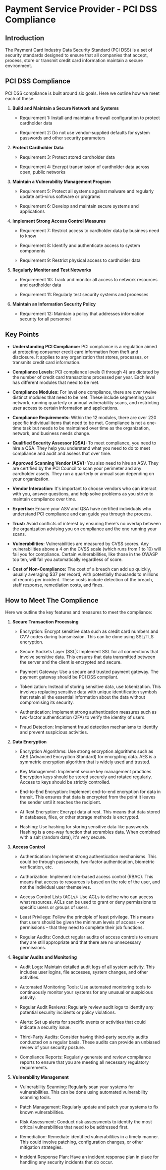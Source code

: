 # Payment Service Provider - PCI DSS Compliance

## Introduction

The Payment Card Industry Data Security Standard (PCI DSS) is a set of security standards designed to ensure that all companies that accept, process, store or transmit credit card information maintain a secure environment.

## PCI DSS Compliance

PCI DSS compliance is built around six goals. Here we outline how we meet each of these:

1. **Build and Maintain a Secure Network and Systems**

    - Requirement 1: Install and maintain a firewall configuration to protect cardholder data

    - Requirement 2: Do not use vendor-supplied defaults for system passwords and other security parameters

2. **Protect Cardholder Data**

    - Requirement 3: Protect stored cardholder data

    - Requirement 4: Encrypt transmission of cardholder data across open, public networks

3. **Maintain a Vulnerability Management Program**

    - Requirement 5: Protect all systems against malware and regularly update anti-virus software or programs

    - Requirement 6: Develop and maintain secure systems and applications

4. **Implement Strong Access Control Measures**

    - Requirement 7: Restrict access to cardholder data by business need to know

    - Requirement 8: Identify and authenticate access to system components

    - Requirement 9: Restrict physical access to cardholder data

5. **Regularly Monitor and Test Networks**

    - Requirement 10: Track and monitor all access to network resources and cardholder data

    - Requirement 11: Regularly test security systems and processes

6. **Maintain an Information Security Policy**

   - Requirement 12: Maintain a policy that addresses information security for all personnel

## Key Points

- **Understanding PCI Compliance:** PCI compliance is a regulation aimed at protecting consumer credit card information from theft and disclosure. It applies to any organization that stores, processes, or transmits credit card information.

- **Compliance Levels:** PCI compliance levels (1 through 4) are dictated by the number of credit card transactions processed per year. Each level has different modules that need to be met.

- **Compliance Modules:** For level one compliance, there are over twelve distinct modules that need to be met. These include segmenting your network, running quarterly or annual vulnerability scans, and restricting user access to certain information and applications.

- **Compliance Requirements:** Within the 12 modules, there are over 220 specific individual items that need to be met. Compliance is not a one-time task but needs to be maintained over time as the organization, network, and business needs change.

- **Qualified Security Assessor (QSA):** To meet compliance, you need to hire a QSA. They help you understand what you need to do to meet compliance and audit and assess that over time.

- **Approved Scanning Vendor (ASV):** You also need to hire an ASV. They are certified by the PCI Council to scan your perimeter and any cardholder assets. They run a quarterly or annual scan depending on your organization.

- **Vendor Interaction:** It's important to choose vendors who can interact with you, answer questions, and help solve problems as you strive to maintain compliance over time.

- **Expertise:** Ensure your ASV and QSA have certified individuals who understand PCI compliance and can guide you through the process.

- **Trust:** Avoid conflicts of interest by ensuring there's no overlap between the organization advising you on compliance and the one running your scans.

- **Vulnerabilities:** Vulnerabilities are measured by CVSS scores. Any vulnerabilities above a 4 on the CVSS scale (which runs from 1 to 10) will fail you for compliance. Certain vulnerabilities, like those in the OWASP top ten, will fail you automatically regardless of score.

- **Cost of Non-Compliance:** The cost of a breach can add up quickly, usually averaging $37 per record, with potentially thousands to millions of records per incident. These costs include detection of the breach, staff response, remediation costs, and fines.

## How to Meet The Complience

Here we outline the key features and measures to meet the compliance:

1. **Secure Transaction Processing**

    - Encryption: Encrypt sensitive data such as credit card numbers and CVV codes during transmission. This can be done using SSL/TLS encryption.

    - Secure Sockets Layer (SSL): Implement SSL for all connections that involve sensitive data. This ensures that data transmitted between the server and the client is encrypted and secure.

    - Payment Gateway: Use a secure and trusted payment gateway. The payment gateway should be PCI DSS compliant.

    - Tokenization: Instead of storing sensitive data, use tokenization. This involves replacing sensitive data with unique identification symbols that retain all the essential information about the data without compromising its security.

    - Authentication: Implement strong authentication measures such as two-factor authentication (2FA) to verify the identity of users.

    - Fraud Detection: Implement fraud detection mechanisms to identify and prevent suspicious activities.

2. **Data Encryption**

    - Encryption Algorithms: Use strong encryption algorithms such as AES (Advanced Encryption Standard) for encrypting data. AES is a symmetric encryption algorithm that is widely used and trusted.

    - Key Management: Implement secure key management practices. Encryption keys should be stored securely and rotated regularly. Access to keys should be strictly controlled.

    - End-to-End Encryption: Implement end-to-end encryption for data in transit. This ensures that data is encrypted from the point it leaves the sender until it reaches the recipient.

    - At Rest Encryption: Encrypt data at rest. This means that data stored in databases, files, or other storage methods is encrypted.

    - Hashing: Use hashing for storing sensitive data like passwords. Hashing is a one-way function that scrambles data. When combined with a salt (random data), it's very secure.

3. **Access Control**

    - Authentication: Implement strong authentication mechanisms. This could be through passwords, two-factor authentication, biometric verification, etc.

    - Authorization: Implement role-based access control (RBAC). This means that access to resources is based on the role of the user, and not the individual user themselves.

    - Access Control Lists (ACLs): Use ACLs to define who can access what resources. ACLs can be used to grant or deny permissions to specific users or groups of users.

    - Least Privilege: Follow the principle of least privilege. This means that users should be given the minimum levels of access – or permissions – that they need to complete their job functions.

    - Regular Audits: Conduct regular audits of access controls to ensure they are still appropriate and that there are no unnecessary permissions.

4. **Regular Audits and Monitoring**

    - Audit Logs: Maintain detailed audit logs of all system activity. This includes user logins, file accesses, system changes, and other activities.

    - Automated Monitoring Tools: Use automated monitoring tools to continuously monitor your systems for any unusual or suspicious activity.

    - Regular Audit Reviews: Regularly review audit logs to identify any potential security incidents or policy violations.

    - Alerts: Set up alerts for specific events or activities that could indicate a security issue.

    - Third-Party Audits: Consider having third-party security audits conducted on a regular basis. These audits can provide an unbiased review of your security posture.

    - Compliance Reports: Regularly generate and review compliance reports to ensure that you are meeting all necessary regulatory requirements.

5. **Vulnerability Management**

    - Vulnerability Scanning: Regularly scan your systems for vulnerabilities. This can be done using automated vulnerability scanning tools.

    - Patch Management: Regularly update and patch your systems to fix known vulnerabilities.

    - Risk Assessment: Conduct risk assessments to identify the most critical vulnerabilities that need to be addressed first.

    - Remediation: Remediate identified vulnerabilities in a timely manner. This could involve patching, configuration changes, or other mitigation strategies.

    - Incident Response Plan: Have an incident response plan in place for handling any security incidents that do occur.
